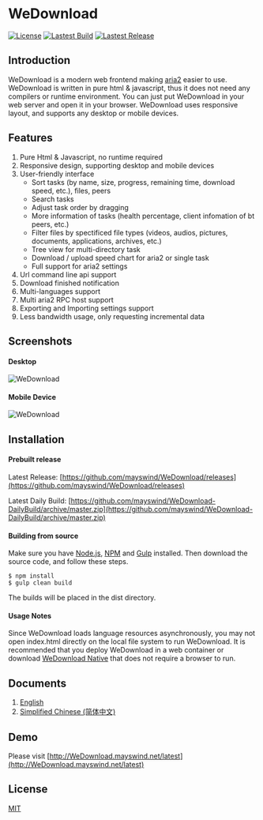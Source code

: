 # WeDownload
[![License](https://img.shields.io/github/license/mayswind/WeDownload.svg?style=flat)](https://github.com/mayswind/WeDownload/blob/master/LICENSE)
[![Lastest Build](https://img.shields.io/circleci/project/github/mayswind/WeDownload.svg?style=flat)](https://circleci.com/gh/mayswind/WeDownload/tree/master)
[![Lastest Release](https://img.shields.io/github/release/mayswind/WeDownload.svg?style=flat)](https://github.com/mayswind/WeDownload/releases)

## Introduction
WeDownload is a modern web frontend making [aria2](https://github.com/aria2/aria2) easier to use. WeDownload is written in pure html & javascript, thus it does not need any compilers or runtime environment. You can just put WeDownload in your web server and open it in your browser. WeDownload uses responsive layout, and supports any desktop or mobile devices.

## Features
1. Pure Html & Javascript, no runtime required
2. Responsive design, supporting desktop and mobile devices
3. User-friendly interface
    * Sort tasks (by name, size, progress, remaining time, download speed, etc.), files, peers
    * Search tasks
    * Adjust task order by dragging
    * More information of tasks (health percentage, client infomation of bt peers, etc.)
    * Filter files by spectificed file types (videos, audios, pictures, documents, applications, archives, etc.)
    * Tree view for multi-directory task
    * Download / upload speed chart for aria2 or single task
    * Full support for aria2 settings
4. Url command line api support
5. Download finished notification
6. Multi-languages support
7. Multi aria2 RPC host support
8. Exporting and Importing settings support
9. Less bandwidth usage, only requesting incremental data

## Screenshots
#### Desktop
![WeDownload](https://raw.githubusercontent.com/mayswind/WeDownload-WebSite/master/screenshots/desktop.png)
#### Mobile Device
![WeDownload](https://raw.githubusercontent.com/mayswind/WeDownload-WebSite/master/screenshots/mobile.png)

## Installation
#### Prebuilt release
Latest Release: [https://github.com/mayswind/WeDownload/releases](https://github.com/mayswind/WeDownload/releases)

Latest Daily Build: [https://github.com/mayswind/WeDownload-DailyBuild/archive/master.zip](https://github.com/mayswind/WeDownload-DailyBuild/archive/master.zip)

#### Building from source
Make sure you have [Node.js](https://nodejs.org/), [NPM](https://www.npmjs.com/) and [Gulp](https://gulpjs.com/) installed. Then download the source code, and follow these steps.

    $ npm install
    $ gulp clean build

The builds will be placed in the dist directory.

#### Usage Notes
Since WeDownload loads language resources asynchronously, you may not open index.html directly on the local file system to run WeDownload. It is recommended that you deploy WeDownload in a web container or download [WeDownload Native](https://github.com/mayswind/WeDownload-Native) that does not require a browser to run.

## Documents
1. [English](http://WeDownload.mayswind.net)
2. [Simplified Chinese (简体中文)](http://WeDownload.mayswind.net/zh_Hans)

## Demo
Please visit [http://WeDownload.mayswind.net/latest](http://WeDownload.mayswind.net/latest)

## License
[MIT](https://github.com/mayswind/WeDownload/blob/master/LICENSE)
